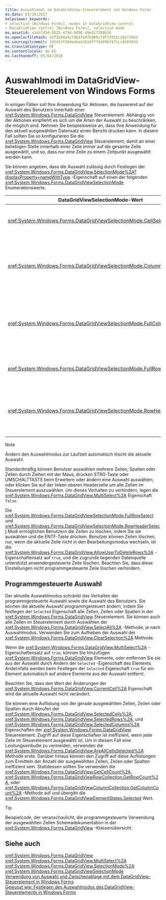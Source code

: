 ```yaml
---
title: Auswahlmodi im DataGridView-Steuerelement von Windows Forms
ms.date: 03/30/2017
helpviewer_keywords:
- selection [Windows Forms], modes in DataGridView control
- DataGridView control [Windows Forms], selection mode
ms.assetid: a3ebfd3d-0525-479d-9d96-d9e017289b36
ms.openlocfilehash: 43f3648a9c7d64fb4fb900c7df3f01bc18d729b3
ms.sourcegitcommit: 3d5d33f384eeba41b2dff79d096f47ccc8d8f03d
ms.translationtype: MT
ms.contentlocale: de-DE
ms.lasthandoff: 05/04/2018
---
```

# <a name="selection-modes-in-the-windows-forms-datagridview-control"></a>Auswahlmodi im DataGridView-Steuerelement von Windows Forms
In einigen Fällen soll Ihre Anwendung für Aktionen, die basierend auf der Auswahl des Benutzers innerhalb einer <xref:System.Windows.Forms.DataGridView> Steuerelement. Abhängig von der Aktionen empfiehlt es sich um die Arten der Auswahl zu beschränken, die möglich sind. Nehmen Sie beispielsweise an, dass Ihre Anwendung für den aktuell ausgewählten Datensatz einen Bericht drucken kann. In diesem Fall sollten Sie so konfigurieren Sie die <xref:System.Windows.Forms.DataGridView> Steuerelement, damit an einer beliebigen Stelle innerhalb einer Zeile immer auf die gesamte Zeile ausgewählt, und so, dass nur eine Zeile zu einem Zeitpunkt ausgewählt werden kann.  
  
 Sie können angeben, dass die Auswahl zulässig durch Festlegen der <xref:System.Windows.Forms.DataGridView.SelectionMode%2A?displayProperty=nameWithType> -Eigenschaft auf einen der folgenden <xref:System.Windows.Forms.DataGridViewSelectionMode> Enumerationswerte.  
  
|DataGridViewSelectionMode-Wert|Beschreibung|  
|-------------------------------------|-----------------|  
|<xref:System.Windows.Forms.DataGridViewSelectionMode.CellSelect>|Klicken auf eine Zelle ausgewählt. Zeilen- und Spaltenköpfe können nicht für die Auswahl verwendet werden.|  
|<xref:System.Windows.Forms.DataGridViewSelectionMode.ColumnHeaderSelect>|Klicken auf eine Zelle ausgewählt. Klicken auf eine Spaltenüberschrift, wählt die gesamte Spalte aus. Spaltenüberschriften können nicht für die Sortierung verwendet werden.|  
|<xref:System.Windows.Forms.DataGridViewSelectionMode.FullColumnSelect>|Klicken Sie auf eine Zelle oder eine Spaltenüberschrift, wählt die gesamte Spalte aus. Spaltenüberschriften können nicht für die Sortierung verwendet werden.|  
|<xref:System.Windows.Forms.DataGridViewSelectionMode.FullRowSelect>|Klicken Sie auf eine Zelle oder einen Zeilenheader wird die gesamte Zeile ausgewählt.|  
|<xref:System.Windows.Forms.DataGridViewSelectionMode.RowHeaderSelect>|Standardmäßig den Mehrfachauswahlmodus aufweist. Klicken auf eine Zelle ausgewählt. Auf einen Zeilenkopf klicken, wird die gesamte Zeile ausgewählt.|  
  
> [!NOTE]
>  Ändern den Auswahlmodus zur Laufzeit automatisch löscht die aktuelle Auswahl.  
  
 Standardmäßig können Benutzer auswählen mehrere Zeilen, Spalten oder Zellen durch Ziehen mit der Maus, drücken STRG-Taste oder UMSCHALTTASTE beim Erweitern oder ändern eine Auswahl auswählen, oder klicken Sie auf der linken oberen Headerzelle um alle Zellen im Steuerelement auszuwählen. Um dieses Verhalten zu verhindern, legen die <xref:System.Windows.Forms.DataGridView.MultiSelect%2A> Eigenschaft `false`.  
  
 Die <xref:System.Windows.Forms.DataGridViewSelectionMode.FullRowSelect> und <xref:System.Windows.Forms.DataGridViewSelectionMode.RowHeaderSelect> Modi ermöglichen Benutzern die Zeilen zu löschen, indem Sie sie auswählen und die ENTF-Taste drücken. Benutzer können Zeilen löschen, nur, wenn die aktuelle Zelle nicht in den Bearbeitungsmodus wechseln, ist die <xref:System.Windows.Forms.DataGridView.AllowUserToDeleteRows%2A> -Eigenschaftensatz auf `true`, und die zugrunde liegenden Datenquelle unterstützt anwendergesteuerte Zeile löschen. Beachten Sie, dass diese Einstellungen nicht programmgesteuerte Zeile löschen verhindern.  
  
## <a name="programmatic-selection"></a>Programmgesteuerte Auswahl  
 Der aktuelle Auswahlmodus schränkt das Verhalten der programmgesteuerte Auswahl sowie die Auswahl des Benutzers. Sie können die aktuelle Auswahl programmgesteuert ändern, indem Sie festlegen der `Selected` Eigenschaft alle Zellen, Zeilen oder Spalten in der <xref:System.Windows.Forms.DataGridView> Steuerelement. Sie können auch alle Zellen im Steuerelement durch Auswählen der <xref:System.Windows.Forms.DataGridView.SelectAll%2A> -Methode, je nach Auswahlmodus. Verwenden Sie zum Aufheben der Auswahl der <xref:System.Windows.Forms.DataGridView.ClearSelection%2A> Methode.  
  
 Wenn die <xref:System.Windows.Forms.DataGridView.MultiSelect%2A> -Eigenschaftensatz auf `true`, können Sie hinzufügen <xref:System.Windows.Forms.DataGridView> Elemente, oder entfernen Sie sie aus der Auswahl durch Ändern der `Selected` -Eigenschaft des Elements. Andernfalls werden beim Festlegen der `Selected` Eigenschaft `true` für ein Element automatisch auf andere Elemente aus der Auswahl entfernt.  
  
 Beachten Sie, dass den Wert der Änderungen der <xref:System.Windows.Forms.DataGridView.CurrentCell%2A> Eigenschaft wird die aktuelle Auswahl nicht verändert.  
  
 Sie können eine Auflistung von der gerade ausgewählten Zellen, Zeilen oder Spalten durch Abrufen der <xref:System.Windows.Forms.DataGridView.SelectedCells%2A>, <xref:System.Windows.Forms.DataGridView.SelectedRows%2A>, und <xref:System.Windows.Forms.DataGridView.SelectedColumns%2A> Eigenschaften der <xref:System.Windows.Forms.DataGridView> Steuerelement. Zugriff auf diese Eigenschaften ist ineffizient, wenn jede Zelle im Steuerelement ausgewählt ist. Um in diesem Fall eine Leistungseinbuße zu vermeiden, verwenden die <xref:System.Windows.Forms.DataGridView.AreAllCellsSelected%2A> Methode erste. Darüber hinaus können den Zugriff auf diese Auflistungen zum Ermitteln der Anzahl der ausgewählten Zellen, Zeilen oder Spalten ineffizient sein. Stattdessen sollten Sie verwenden die <xref:System.Windows.Forms.DataGridView.GetCellCount%2A>, <xref:System.Windows.Forms.DataGridViewRowCollection.GetRowCount%2A>, oder <xref:System.Windows.Forms.DataGridViewColumnCollection.GetColumnCount%2A> -Methode auf und übergibt die <xref:System.Windows.Forms.DataGridViewElementStates.Selected> Wert.  
  
> [!TIP]
>  Beispielcode, der veranschaulicht, die programmgesteuerte Verwendung der ausgewählten Zellen Schemadokumentation in der <xref:System.Windows.Forms.DataGridView> -Klassenübersicht.  
  
## <a name="see-also"></a>Siehe auch  
 <xref:System.Windows.Forms.DataGridView>  
 <xref:System.Windows.Forms.DataGridView.MultiSelect%2A>  
 <xref:System.Windows.Forms.DataGridView.SelectionMode%2A>  
 <xref:System.Windows.Forms.DataGridViewSelectionMode>  
 [Verwendung von Auswahl und Zwischenablage mit dem DataGridView-Steuerelement in Windows Forms](../../../../docs/framework/winforms/controls/selection-and-clipboard-use-with-the-windows-forms-datagridview-control.md)  
 [Gewusst wie: Festlegen des Auswahlmodus des DataGridView-Steuerelements in Windows Forms](../../../../docs/framework/winforms/controls/how-to-set-the-selection-mode-of-the-windows-forms-datagridview-control.md)
